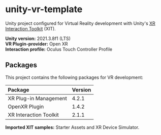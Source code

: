 # unity-vr-template
Unity project configured for Virtual Reality development with Unity's [XR Interaction Toolkit](https://docs.unity3d.com/Packages/com.unity.xr.interaction.toolkit@2.1/manual/index.html) (XIT).

**Unity version:** 2021.3.8f1 (LTS)  
**VR Plugin-provider:** Open XR  
**Interaction profile:** Oculus Touch Controller Profile  

## Packages
This project contains the following packages for VR development:

| Package | Version | 
| :--- |:--- |
| XR Plug-in Management | 4.2.1 |
| OpenXR Plugin | 1.4.2 |
| XR Interaction Toolkit | 2.1.1 |

**Imported XIT samples:** Starter Assets and XR Device Simulator.

